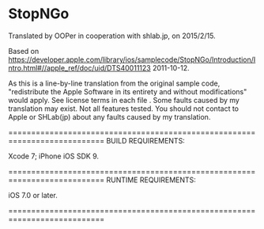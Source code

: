 # StopNGo

Translated by OOPer in cooperation with shlab.jp, on 2015/2/15.

Based on
<https://developer.apple.com/library/ios/samplecode/StopNGo/Introduction/Intro.html#//apple_ref/doc/uid/DTS40011123>
2011-10-12.

As this is a line-by-line translation from the original sample code, "redistribute the Apple Software in its entirety and without modifications" would apply. See license terms in each file .
Some faults caused by my translation may exist. Not all features tested.
You should not contact to Apple or SHLab(jp) about any faults caused by my translation.

===========================================================================
BUILD REQUIREMENTS:

Xcode 7; iPhone iOS SDK 9.

===========================================================================
RUNTIME REQUIREMENTS:

iOS 7.0 or later.

===========================================================================
